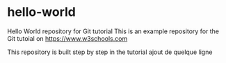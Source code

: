 # hello-world
Hello World repository for Git tutorial
This is an example repository for the Git tutoial on https://www.w3schools.com

This repository is built step by step in the tutorial
ajout de quelque ligne
